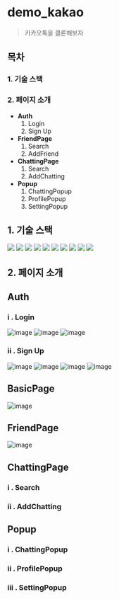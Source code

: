 # demo_kakao

> 카카오톡을 클론해보자

## 목차
### 1. 기술 스택
 
### 2. 페이지 소개

- **Auth**
  1. Login
  2. Sign Up
- **FriendPage**
  1. Search
  2. AddFriend
- **ChattingPage**
  1. Search
  2. AddChatting
- **Popup**
  1. ChattingPopup
  2. ProfilePopup
  3. SettingPopup
 
 ## 1. 기술 스택
 <div>
  <img src="https://img.shields.io/badge/java-007396?style=for-the-badge&logo=java&logoColor=white"> 
  <img src="https://img.shields.io/badge/html5-E34F26?style=for-the-badge&logo=html5&logoColor=white"> 
  <img src="https://img.shields.io/badge/css-1572B6?style=for-the-badge&logo=css3&logoColor=white"> 
  <img src="https://img.shields.io/badge/javascript-F7DF1E?style=for-the-badge&logo=javascript&logoColor=black"> 
  <img src="https://img.shields.io/badge/oracle-F80000?style=for-the-badge&logo=oracle&logoColor=white"> 
  <img src="https://img.shields.io/badge/react-61DAFB?style=for-the-badge&logo=react&logoColor=black"> 
  <img src="https://img.shields.io/badge/springboot-6DB33F?style=for-the-badge&logo=springboot&logoColor=white">
  <img src="https://img.shields.io/badge/git-F05032?style=for-the-badge&logo=git&logoColor=white">
  <img src="https://img.shields.io/badge/github-181717?style=for-the-badge&logo=github&logoColor=white">
  <img src="https://img.shields.io/badge/socket.io-010101?style=for-the-badge&logo=socket.io&logoColor=white">
 </div>
  
## 2. 페이지 소개

## Auth

### i . Login
![image](https://github.com/user-attachments/assets/720d13ed-c03a-4945-a21a-04c557521583)
![image](https://github.com/user-attachments/assets/75c8b505-6883-48c5-aee0-9ac801eb2063)
![image](https://github.com/user-attachments/assets/3c2cf05f-4f81-428e-adfc-a3b0b5bd8756)


### ii . Sign Up
![image](https://github.com/user-attachments/assets/1ca96e3d-ee95-4112-8fa1-0fab7e40d0a9)
![image](https://github.com/user-attachments/assets/9d686854-4878-427b-aade-487318bc6149)
![image](https://github.com/user-attachments/assets/6158ba34-e8e9-4db1-ab2d-5cbd8a13fcba)
![image](https://github.com/user-attachments/assets/9447cbbe-4bd0-446e-90e1-893245f0769f)

## BasicPage
![image](https://github.com/user-attachments/assets/efba9b54-8597-4419-8db6-4652999012e3)



## FriendPage

![image](https://github.com/user-attachments/assets/3c5ad5d3-46ad-41c4-839d-b211531e1c08)



## ChattingPage

### i . Search
### ii . AddChatting


## Popup
### i . ChattingPopup
### ii . ProfilePopup
### iii . SettingPopup
